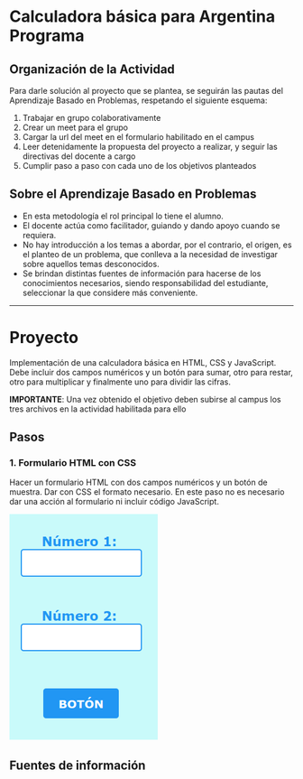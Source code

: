 # Calculadora básica para Argentina Programa

## Organización de la Actividad
Para darle solución al proyecto que se plantea, se seguirán las pautas del Aprendizaje
Basado en Problemas, respetando el siguiente esquema:
1. Trabajar en grupo colaborativamente
2. Crear un meet para el grupo
3. Cargar la url del meet en el formulario habilitado en el campus
4. Leer detenidamente la propuesta del proyecto a realizar, y seguir las directivas del docente a cargo
5. Cumplir paso a paso con cada uno de los objetivos planteados

## Sobre el Aprendizaje Basado en Problemas
- En esta metodología el rol principal lo tiene el alumno.
- El docente actúa como facilitador, guiando y dando apoyo cuando se requiera.
- No hay introducción a los temas a abordar, por el contrario, el origen, es el planteo de un problema, que conlleva a la necesidad de investigar sobre aquellos temas desconocidos.
- Se brindan distintas fuentes de información para hacerse de los conocimientos necesarios, siendo responsabilidad del estudiante, seleccionar la que considere más conveniente.

---
# Proyecto
Implementación de una calculadora básica en HTML, CSS y JavaScript. Debe incluir dos campos numéricos y un botón para sumar, otro para restar, otro para multiplicar y finalmente uno para dividir las cifras.

**IMPORTANTE**: Una vez obtenido el objetivo deben subirse al campus los tres archivos en la actividad habilitada para ello

## Pasos
### 1. Formulario HTML con CSS
Hacer un formulario HTML con dos campos numéricos y un botón de muestra. Dar con CSS el formato necesario.
En este paso no es necesario dar una acción al formulario ni incluir código JavaScript.

![Paso 1](paso1.png)

## Fuentes de información

